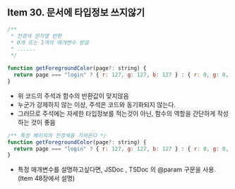 ## Item 30. 문서에 타입정보 쓰지않기

```jsx
/**
 * 전경색 문자열 반환
 * 0개 또는 1개의 매개변수 받음
 * ......
 */

function getForegroundColor(page?: string) {
  return page === "login" ? { r: 127, g: 127, b: 127 } : { r: 0, g: 0, b: 0 };
}
```

- 위 코드의 주석과 함수의 반환값이 맞지않음
- 누군가 강제하지 않는 이상, 주석은 코드와 동기화되지 않는다.
- 그러므로 주석에는 자세한 타입정보를 적는것이 아닌, 함수의 역할을 간단하게 작성하는 것이 좋음

```jsx
/** 특정 페이지의 전경색을 가져온다 */
function getForegroundColor(page?: string) {
  return page === "login" ? { r: 127, g: 127, b: 127 } : { r: 0, g: 0, b: 0 };
}
```

- 특정 매개변수를 설명하고싶다면, JSDoc , TSDoc 의 @param 구문을 사용. (Item 48장에서 설명)
